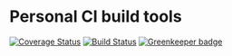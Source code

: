 # Personal CI build tools

[![Coverage Status](https://coveralls.io/repos/github/Alorel/personal-build-tools/badge.svg?branch=4.7.7)](https://coveralls.io/github/Alorel/personal-build-tools?branch=4.7.7)
[![Build Status](https://travis-ci.com/Alorel/personal-build-tools.svg?branch=4.7.7)](https://travis-ci.com/Alorel/personal-build-tools)
[![Greenkeeper badge](https://badges.greenkeeper.io/Alorel/ngx-decorators.svg)](https://greenkeeper.io/)
